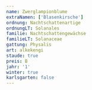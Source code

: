 ```yaml
---
name: Zwerglampionblume
extraNamen: ['Blasenkirsche']
ordnung: Nachtschattenartige
ordnungLT: Solanales
familie: Nachtschattengewächse
familieLT: Solanaceae
gattung: Physalis
art: alkekengi
staude: true
preis: B
jahr: '1'
winter: true
karlsgarten: false
---
```

